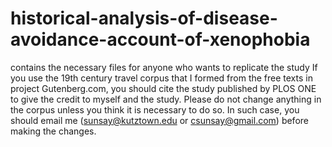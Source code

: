 # historical-analysis-of-disease-avoidance-account-of-xenophobia
contains the necessary files for anyone who wants to replicate the study
If you use the 19th century travel corpus that I formed from the free texts in project Gutenberg.com, you should cite the study published by PLOS ONE to give the credit to myself and the study. Please do not change anything in the corpus unless you think it is necessary to do so. In such case, you should email me (sunsay@kutztown.edu or csunsay@gmail.com) before making the changes. 
